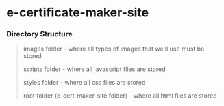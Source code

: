 # **e-certificate-maker-site**

### **Directory Structure**

> images folder - where all types of images that we'll use must be stored
>
> scripts folder - where all javascript files are stored
>
> styles folder - where all css files are stored
>
> root folder (e-cert-maker-site folder) - where all html files are stored

